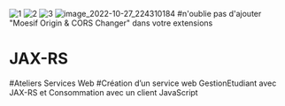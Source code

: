 ![1](https://user-images.githubusercontent.com/61566287/198392942-5b39828c-42b1-407c-ae11-68c0e881a3b6.PNG)
![2](https://user-images.githubusercontent.com/61566287/198393033-b5b69cf6-9afb-4ea1-a6cd-73f4582e4dae.PNG)
![3](https://user-images.githubusercontent.com/61566287/198393184-6a6b0910-55ee-4b81-a1e0-3dffdb50a390.PNG)
![image_2022-10-27_224310184](https://user-images.githubusercontent.com/61566287/198393958-011368e8-6029-42b5-a522-092b35933da5.png)
#n'oublie pas d'ajouter "Moesif Origin & CORS Changer" dans votre extensions 

# JAX-RS
#Ateliers Services Web
#Création d’un service web GestionEtudiant avec JAX-RS et Consommation avec un client JavaScript
